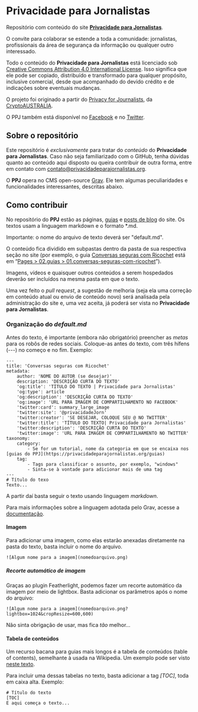 # Privacidade para Jornalistas

Repositório com conteúdo do site [**Privacidade para Jornalistas**](https://privacidadeparajornalistas.org/). 

O convite para colaborar se estende a toda a comunidade: jornalistas, profissionais da área de segurança da informação ou qualquer outro interessado. 

Todo o conteúdo do **Privacidade para Jornalistas** está licenciado sob [Creative Commons Attribution 4.0 International License](https://creativecommons.org/licenses/by/4.0/). Isso significa que ele pode ser copiado, distribuído e transformado para qualquer propósito, inclusive comercial, desde que acompanhado do devido crédito e de indicações sobre eventuais mudanças. 

O projeto foi originado a partir do [Privacy for Journalists](https://privacyforjournalists.org.au/), da [CryptoAUSTRALIA](https://cryptoaustralia.org.au/).

O PPJ também está disponível no [Facebook](https://www.facebook.com/privacidadeparajornalistas/) e no [Twitter](https://twitter.com/privacidadeJorn/).

## Sobre o repositório

Este repositório é _exclusivamente_ para tratar do _conteúdo_ do **Privacidade para Jornalistas**. Caso não seja familiarizado com o GitHub, tenha dúvidas quanto ao conteúdo aqui disposto ou queira contribuir de outra forma, entre em contato com [contato@privacidadeparajornalistas.org](mailto:contato@privacidadeparajornalistas.org). 

O **PPJ** opera no CMS open-source [Grav](https://getgrav.org). Ele tem algumas peculiaridades e funcionalidades interessantes, descritas abaixo. 

## Como contribuir

No repositório do **PPJ** estão as páginas, [guias](https://privacidadeparajornalistas.org/guias) e [posts de blog](https://privacidadeparajornalistas.org/blog) do site. Os textos usam a linguagem markdown e o formato *.md. 

Importante: o nome do arquivo de texto deverá ser "default.md".

O conteúdo fica dividido em subpastas dentro da pasta de sua respectiva seção no site (por exemplo, o guia [Conversas seguras com Ricochet](https://privacidadeparajornalistas.org/guias/conversas-seguras-com-ricochet) está em “[Pages > 02.guias > 01.conversas-seguras-com-ricochet](https://github.com/rhhernandes/privacidade-para-jornalistas/tree/master/pages/02.guias/01.conversas-seguras-com-ricochet)”). 

Imagens, vídeos e quaisquer outros conteúdos a serem hospedados deverão ser incluídos na mesma pasta em que o texto.

Uma vez feito o _pull request_, a sugestão de melhoria (seja ela uma correção em conteúdo atual ou envio de conteúdo novo) será analisada pela administração do site e, uma vez aceita, já poderá ser vista no **Privacidade para Jornalistas**.

### Organização do _default.md_

Antes do texto, é importante (embora não obrigatório) preencher as _metas_ para os robôs de redes sociais. Coloque-as antes do texto, com três hífens (---) no começo e no fim. Exemplo:

```
---
title: 'Conversas seguras com Ricochet'
metadata:
    author: 'NOME DO AUTOR (se desejar)'
    description: 'DESCRIÇÃO CURTA DO TEXTO'
    'og:title': 'TÍTULO DO TEXTO | Privacidade para Jornalistas'
    'og:type': article
    'og:description': 'DESCRIÇÃO CURTA DO TEXTO'
    'og:image': 'URL PARA IMAGEM DE COMPARTILHAMENTO NO FACEBOOK'
    'twitter:card': summary_large_image
    'twitter:site': '@privacidadeJorn'
    'twitter:creator': 'SE DESEJAR, COLOQUE SEU @ NO TWITTER'
    'twitter:title': 'TÍTULO DO TEXTO| Privacidade para Jornalistas'
    'twitter:description': 'DESCRIÇÃO CURTA DO TEXTO'
    'twitter:image': 'URL PARA IMAGEM DE COMPARTILHAMENTO NO TWITTER'
taxonomy:
    category:
        - Se for um tutorial, nome da categoria em que se encaixa nos [guias do PPJ](https://privacidadeparajornalistas.org/guias)
    tag:
        - Tags para classificar o assunto, por exemplo, "windows"
        - Sinta-se à vontade para adicionar mais de uma tag
---
# Título do texo
Texto...
```

A partir daí basta seguir o texto usando linguagem _markdown_.

Para mais informações sobre a linguagem adotada pelo Grav, acesse a [documentação](https://learn.getgrav.org/content/markdown).

#### Imagem

Para adicionar uma imagem, como elas estarão anexadas diretamente na pasta do texto, basta incluir o nome do arquivo.

```
![Algum nome para a imagem](nomedoarquivo.png)
```

##### Recorte automático de imagem

Graças ao plugin Featherlight, podemos fazer um recorte automático da imagem por meio de lightbox. Basta adicionar os parâmetros após o nome do arquivo:

```
![Algum nome para a imagem](nomedoarquivo.png?lightbox=1024&cropResize=600,600)
```

Não sinta obrigação de usar, mas fica _tão_ melhor...

#### Tabela de conteúdos

Um recurso bacana para guias mais longos é a tabela de conteúdos (table of contents), semelhante à usada na Wikipedia. Um exemplo pode ser visto [neste texto](https://privacidadeparajornalistas.org/guias/escolher-mecanismo-buscas-seguro).

Para incluir uma dessas tabelas no texto, basta adicionar a tag _[TOC]_, toda em caixa alta. Exemplo:

```
# Título do texto
[TOC]
E aqui começa o texto...
```
